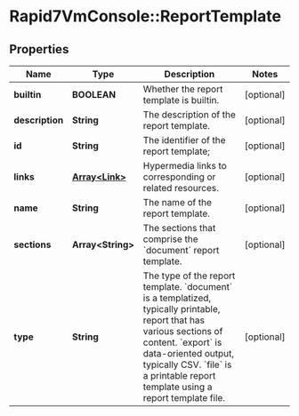 # Rapid7VmConsole::ReportTemplate

## Properties
Name | Type | Description | Notes
------------ | ------------- | ------------- | -------------
**builtin** | **BOOLEAN** | Whether the report template is builtin. | [optional] 
**description** | **String** | The description of the report template. | [optional] 
**id** | **String** | The identifier of the report template; | [optional] 
**links** | [**Array&lt;Link&gt;**](Link.md) | Hypermedia links to corresponding or related resources. | [optional] 
**name** | **String** | The name of the report template. | [optional] 
**sections** | **Array&lt;String&gt;** | The sections that comprise the &#x60;document&#x60; report template. | [optional] 
**type** | **String** | The type of the report template. &#x60;document&#x60; is a templatized, typically printable, report that has various sections of content. &#x60;export&#x60; is data-oriented output, typically CSV. &#x60;file&#x60; is a printable report template using a report template file. | [optional] 


